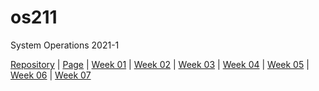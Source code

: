# os211
System Operations 2021-1

[Repository](https://github.com/kevinafiza/os211) | [Page](https://kevinafiza.github.io/os211/) | [Week 01](W01/) | [Week 02](W02/) | [Week 03](W03/) | [Week 04](W04/) | [Week 05](W05/) | [Week 06](W06/) | [Week 07](W07/)
